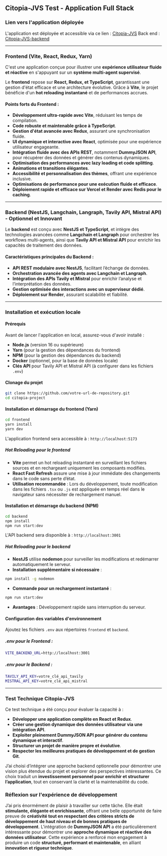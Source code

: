 ## Citopia-JVS Test - Application Full Stack

### **Lien vers l'application déployée**

L'application est déployée et accessible via ce lien : [Citopia-JVS](https://skill-level3-7m8e0iqas-sergueis-projects-5c54ca99.vercel.app/)
Back end : [Citopia-JVS-backend](https://mistral-zs6l.onrender.com)

---

### **Frontend (Vite, React, Redux, Yarn)**

C'est une application conçue pour illustrer une **expérience utilisateur fluide et réactive** en s'appuyant sur un **système multi-agent supervisé**.

Le **frontend** repose sur **React, Redux, et TypeScript**, garantissant une gestion d'état efficace et une architecture évolutive. Grâce à **Vite**, le projet bénéficie d'un **hot reloading instantané** et de performances accrues.

#### **Points forts du Frontend :**

- **Développement ultra-rapide avec Vite**, réduisant les temps de compilation.
- **Code robuste et maintenable grâce à TypeScript**.
- **Gestion d'état avancée avec Redux**, assurant une synchronisation fluide.
- **UI dynamique et interactive avec React**, optimisée pour une expérience utilisateur engageante.
- **Intégration fluide avec des APIs REST**, notamment **DummyJSON API**, pour récupérer des données et générer des contenus dynamiques.
- **Optimisation des performances avec lazy loading et code splitting**.
- **Animations et transitions élégantes**.
- **Accessibilité et personnalisation des thèmes**, offrant une expérience inclusive.
- **Optimisations de performance pour une exécution fluide et efficace**.
- **Déploiement rapide et efficace sur Vercel et Render avec Redis pour le caching**.

---

### **Backend (NestJS, Langchain, Langraph, Tavily API, Mistral API) - Optionnel et Innovant**

Le **backend** est conçu avec **NestJS et TypeScript**, et intègre des technologies avancées comme **Langchain et Langraph** pour orchestrer les workflows multi-agents, ainsi que **Tavily API et Mistral API** pour enrichir les capacités de traitement des données.

#### **Caractéristiques principales du Backend :**

- **API REST modulaire avec NestJS**, facilitant l’échange de données.
- **Orchestration avancée des agents avec Langchain et Langraph**.
- **Intégration des APIs Tavily et Mistral** pour enrichir l’analyse et l’interprétation des données.
- **Gestion optimisée des interactions avec un superviseur dédié**.
- **Déploiement sur Render**, assurant scalabilité et fiabilité.

---

### **Installation et exécution locale**

#### **Prérequis**

Avant de lancer l'application en local, assurez-vous d'avoir installé :

- **Node.js** (version 16 ou supérieure)
- **Yarn** (pour la gestion des dépendances du frontend)
- **NPM** (pour la gestion des dépendances du backend)
- **Docker** (optionnel, pour la base de données locale)
- **Clés API** pour Tavily API et Mistral API (à configurer dans les fichiers `.env`)

#### **Clonage du projet**

```bash
git clone https://github.com/votre-url-de-repository.git
cd citopia-project
```

#### **Installation et démarrage du frontend (Yarn)**

```bash
cd frontend
yarn install
yarn dev
```

L'application frontend sera accessible à : `http://localhost:5173`

##### **Hot Reloading pour le frontend**

- **Vite** permet un hot reloading instantané en surveillant les fichiers sources et en rechargeant uniquement les composants modifiés.
- **React Fast Refresh** assure une mise à jour immédiate des changements dans le code sans perte d’état.
- **Utilisation recommandée** : Lors du développement, toute modification dans les fichiers `.tsx` ou `.js` est appliquée en temps réel dans le navigateur sans nécessiter de rechargement manuel.

#### **Installation et démarrage du backend (NPM)**

```bash
cd backend
npm install
npm run start:dev
```

L'API backend sera disponible à : `http://localhost:3001`

##### **Hot Reloading pour le backend**

- **NestJS** utilise **nodemon** pour surveiller les modifications et redémarrer automatiquement le serveur.
- **Installation supplémentaire si nécessaire** :

```bash
npm install -g nodemon
```

- **Commande pour un rechargement instantané** :

```bash
npm run start:dev
```

- **Avantages** : Développement rapide sans interruption du serveur.

#### **Configuration des variables d'environnement**

Ajoutez les fichiers `.env` aux répertoires `frontend` et `backend`.

##### **.env pour le Frontend :**

```bash
VITE_BACKEND_URL=http://localhost:3001
```

##### **.env pour le Backend :**

```bash
TAVILY_API_KEY=votre_clé_api_tavily
MISTRAL_API_KEY=votre_clé_api_mistral
```

---

### **Test Technique Citopia-JVS**

Ce test technique a été conçu pour évaluer la capacité à :

- **Développer une application complète en React et Redux**.
- **Créer une gestion dynamique des données utilisateur via une intégration API**.
- **Exploiter pleinement DummyJSON API pour générer du contenu dynamique et interactif**.
- **Structurer un projet de manière propre et évolutive**.
- **Respecter les meilleures pratiques de développement et de gestion Git**.

J’ai choisi d’intégrer une approche backend optionnelle pour démontrer une vision plus étendue du projet et explorer des perspectives intéressantes. Ce choix traduit un **investissement personnel pour enrichir et structurer l’application**, tout en conservant la clarté et la maintenabilité du code.

### **Réflexion sur l'expérience de développement**

J’ai pris énormément de plaisir à travailler sur cette tâche. Elle était **stimulante, élégante et enrichissante**, offrant une belle opportunité de faire preuve de **créativité tout en respectant des critères stricts de développement de haut niveau et de bonnes pratiques de développement**. L'intégration de **DummyJSON API** a été particulièrement intéressante pour démontrer une **approche dynamique et réactive des données utilisateur**. Cette expérience a renforcé mon engagement à produire un code **structuré, performant et maintenable**, en alliant **innovation et rigueur technique**.

